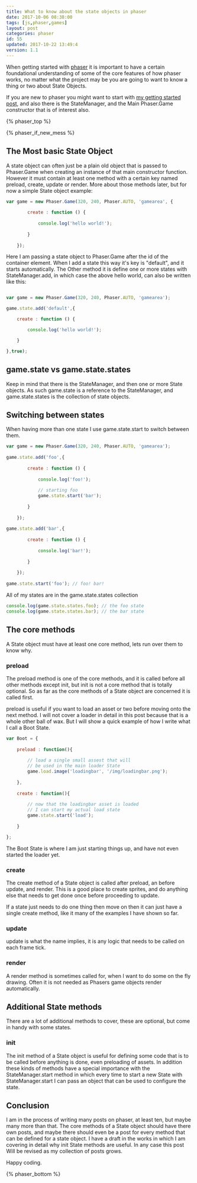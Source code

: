 ```yaml
---
title: What to know about the state objects in phaser
date: 2017-10-06 08:38:00
tags: [js,phaser,games]
layout: post
categories: phaser
id: 55
updated: 2017-10-22 13:49:4
version: 1.1
---
```


When getting started with [phaser](http://phaser.io) it is important to have a certain foundational understanding of some of the core features of how phaser works, no matter what the project may be you are going to want to know a thing or two about State Objects.

If you are new to phaser you might want to start with [my getting started post](/2017/10/04/phaser-getting-started/), and also there is the StateManager, and the Main Phaser.Game constructor that is of interest also.

<!-- more -->

{% phaser_top %}

{% phaser_if_new_mess %}

## The Most basic State Object

A state object can often just be a plain old object that is passed to Phaser.Game when creating an instance of that main constructor function. However it must contain at least one method with a certain key named preload, create, update or render. More about those methods later, but for now a simple State object example:

```js
var game = new Phaser.Game(320, 240, Phaser.AUTO, 'gamearea', {
 
        create : function () {
 
            console.log('hello world!');
 
        }
 
    });
```

Here I am passing a state object to Phaser.Game after the id of the container element. When I add a state this way it's key is "default", and it starts automatically. The Other method it is define one or more states with StateManager.add, in which case the above hello world, can also be written like this:

```js

var game = new Phaser.Game(320, 240, Phaser.AUTO, 'gamearea');

game.state.add('default',{

    create : function () {

        console.log('hello world!');

    }

},true);
```

## game.state vs game.state.states

Keep in mind that there is the StateManager, and then one or more State objects. As such game.state is a reference to the StateManager, and game.state.states is the collection of state objects.

## Switching between states

When having more than one state I use game.state.start to switch between them.

```js
var game = new Phaser.Game(320, 240, Phaser.AUTO, 'gamearea');
 
game.state.add('foo',{
 
        create : function () {
 
            console.log('foo!');
 
            // starting foo
            game.state.start('bar');
 
        }
 
    });
 
game.state.add('bar',{
 
        create : function () {
 
            console.log('bar!');
 
        }
 
    });
 
game.state.start('foo'); // foo! bar!
```

All of my states are in the game.state.states collection

```js
console.log(game.state.states.foo); // the foo state
console.log(game.state.states.bar); // the bar state
```

## The core methods

A State object must have at least one core method, lets run over them to know why.

### preload

The preload method is one of the core methods, and it is called before all other methods except init, but init is not a core method that is totally optional. So as far as the core methods of a State object are concerned it is called first.

preload is useful if you want to load an asset or two before moving onto the next method. I will not cover a loader in detail in this post because that is a whole other ball of wax. But I will show a quick example of how I write what I call a Boot State.

```js
var Boot = {
 
    preload : function(){
 
        // load a single small assest that will
        // be used in the main loader State
        game.load.image('loadingbar', '/img/loadingbar.png');
 
    },
 
    create : function(){
 
        // now that the loadingbar asset is loaded
        // I can start my actual load state
        game.state.start('load');
 
    }

};
```

The Boot State is where I am just starting things up, and have not even started the loader yet.

### create

The create method of a State object is called after preload, an before update, and render. This is a good place to create sprites, and do anything else that needs to get done once before proceeding to update.

If a state just needs to do one thing then move on then it can just have a single create method, like it many of the examples I have shown so far.

### update

update is what the name implies, it is any logic that needs to be called on each frame tick.

### render

A render method is sometimes called for, when I want to do some on the fly drawing. Often it is not needed as Phasers game objects render automatically.

## Additional State methods

There are a lot of additional methods to cover, these are optional, but come in handy with some states.

### init

The init method of a State object is useful for defining some code that is to be called before anything is done, even preloading of assets. In addition these kinds of methods have a special importance with the StateManager.start method in which every time to start a new State with StateManager.start I can pass an object that can be used to configure the state.

## Conclusion

I am in the process of writing many posts on phaser, at least ten, but maybe many more than that. The core methods of a State object should have there own posts, and maybe there should even be a post for every method that can be defined for a state object. I have a draft in the works in which I am covering in detail why init State methods are useful. In any case this post Will be revised as my collection of posts grows.

Happy coding.

{% phaser_bottom %}
